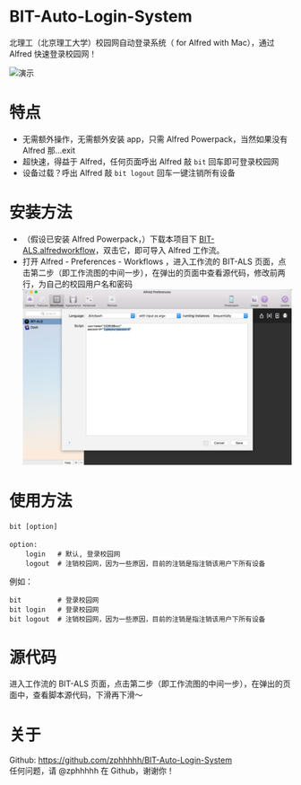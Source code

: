 # BIT-Auto-Login-System
北理工（北京理工大学）校园网自动登录系统（ for Alfred with Mac），通过 Alfred 快速登录校园网！

![演示](./images/demo.gif)

# 特点
- 无需额外操作，无需额外安装 app，只需 Alfred Powerpack，当然如果没有 Alfred 那...exit
- 超快速，得益于 Alfred，任何页面呼出 Alfred 敲 `bit` 回车即可登录校园网
- 设备过载？呼出 Alfred 敲 `bit logout` 回车一键注销所有设备

# 安装方法
- （假设已安装 Alfred Powerpack，）下载本项目下 [BIT-ALS.alfredworkflow](https://github.com/zphhhhh/BIT-Auto-Login-System/raw/master/BIT-ALS.alfredworkflow)，双击它，即可导入 Alfred 工作流。
- 打开 Alfred - Preferences - Workflows ，进入工作流的 BIT-ALS 页面，点击第二步（即工作流图的中间一步），在弹出的页面中查看源代码，修改前两行，为自己的校园用户名和密码
![配置校园网用户](./images/setup.jpg)

# 使用方法
```
bit [option]

option:
    login   # 默认, 登录校园网
    logout  # 注销校园网，因为一些原因，目前的注销是指注销该用户下所有设备
```
例如：
```
bit         # 登录校园网  
bit login   # 登录校园网  
bit logout  # 注销校园网，因为一些原因，目前的注销是指注销该用户下所有设备
```

# 源代码
进入工作流的 BIT-ALS 页面，点击第二步（即工作流图的中间一步），在弹出的页面中，查看脚本源代码，下滑再下滑～

# 关于
Github: https://github.com/zphhhhh/BIT-Auto-Login-System  
任何问题，请 @zphhhhh 在 Github，谢谢你！